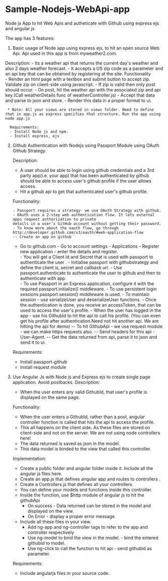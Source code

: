 Sample-Nodejs-WebApi-app
========================
Node js App to hit Web Apis and autheticate with Github using express ejs and angular js

The app has 3 features:

1. Basic usage of Node app using express ejs, to hit an open source Web Api. Api used in this app is from myweather2.com. 

  Description:
    	- Its a weather api that returns the current day's weather and also 2 days weather forecast.
	    - It accepts a US zip code as a parameter and an api key that can be obtained by registering at the site.
	Functionality	
      - Render an html page with a textbox and submit button to accept zip. Validate zip on client-side using           javascript. 
      - If zip is valid then only post should occur.
	  - On post, hit the weather api with the associated zip and api key.(Call weatherDetails func of weatherController.js)
	  - Accept that data and parse to json and store. 
	  - Render this data in a proper format to ui. 
  
     * Note: All your views are stored in views folder. Need to define that in app.js as express specifies that structure. Run the app using node app.js
	 
	  Requirements:  
	  - Install Node js and npm.
	  - Install express, ejs
	
	  
2.	Github Authentication with Nodejs using Passport Module using OAuth Github Strategy.
    
	Description:
	 - A user should be able to login using github credentials and a 3rd party app(i.e. your app)
	   that has been authenticated by github should be able to access user's github profile if the user allows access.
	 - Hit a github api to get that authenticated user's github profile.  
	   
	Functionality:   
	
	    - Passport requires a strategy- we use OAuth Strategy with github.
	    - OAuth uses a 2-step web authentication flow. It lets external apps request authorization to private
        details in a user’s GitHub account without getting their password.
        - To know more about the oauth flow, go through http://developer.github.com/v3/oauth/#web-application-flow
        -- Create an app on github 
	   - Go to github.com - Go to account settings - Applications - Register new application - enter the details and
	   register.	
        - You will get a Client Id and Secret that is used with passport to authenticate the user .
		- Initialise passport with githubstrategy and define the client is, secret and callback url.
		- Use passport.authenticate to authenticate the user to github and then to authenticate with app.		
		- To use Passport in an Express application, configure it with the required passport.initialize() middleware.
        - To use persistent login sessions  passport.session() middleware is used.
        - To maintain session - use serializeUser and deserializeUser functions.
		- Once the authentication is done, you receive an accessToken, that can be used to access the user's profile.
		- When the user has logged in the app - use his GithubId to hit the api to call his profile. 
		  (You can even get his profile after authentication.Need not hit another api. We are hitting the api for demo)
	      -- To hit GithubApi - we use request module - we can make https requests also.
		  -- Send headers for this api - User-Agent.
          -- Get the data returned from api, parse it to json and send it to ui.
		  
	Requirements:
	- Install passport-github
	- Install request module
	
3. Use Angular Js with Node js and Express ejs to create single page application. Avoid postbacks.
     Description:
	 - When the user enters any valid GithubId, that user's profile is displayed on the same page.
	  
	 Functionality:
	 - When the user enters a GithubId, rather than a post, angular controller function is called that hits the api to access the profile.
	 - This all happens on the client side. As these files are stored on client-side and not on the server. We are not using node controllers here!
	 - The data returned is saved as json in the model.
	 - This data model is binded to the view that called this controller.
	 
	 Implementation:
	 - Create a public folder and angular folder inside it. Include all the angular js files here.
	 -  Create an app.js that defines angular app and routes to controllers .
	 -  Create a Controllers.js that defines all your controllers.
	 - You can define your models and functions inside this controller.
	 - Inside the function, use $http module of angular js to hit the githubApi
	   - On success - Data returned can be stored in the model and displayed on the view. 
	   - On Error - display a proper error message
	 - Include all these files in your view. 
	   - Add ng-app and ng-controller tags to refer to the app and controller respectively
       - Use ng-model to bind the view in the model. - bind the entered githubid to model.
       - Use ng-click to call the function to hit api - send githubid as parameter.
	  
	   
    Requirements:
	- Include angularjs files in your source code.
	
